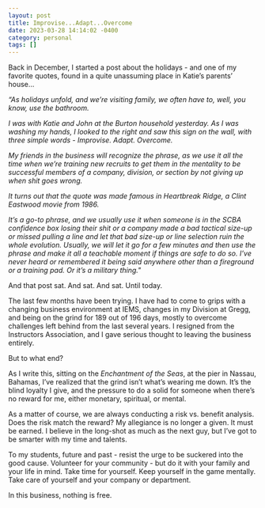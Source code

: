 ```yaml
---
layout: post
title: Improvise...Adapt...Overcome
date: 2023-03-28 14:14:02 -0400
category: personal 
tags: []
---
```


Back in December, I started a post about the holidays - and one of my favorite quotes, found in a quite unassuming place in Katie’s parents’ house…

_“As holidays unfold, and we’re visiting family, we often have to, well, you know, use the bathroom._

_I was with Katie and John at the Burton household yesterday. As I was washing my hands, I looked to the right and saw this sign on the wall, with three simple words - Improvise. Adapt. Overcome._

_My friends in the business will recognize the phrase, as we use it all the time when we’re training new recruits to get them in the mentality to be successful members of a company, division, or section by not giving up when shit goes wrong._  

_It turns out that the quote was made famous in Heartbreak Ridge, a Clint Eastwood movie from 1986._

_It’s a go-to phrase, and we usually use it when someone is in the SCBA confidence box losing their shit or a company made a bad tactical size-up or missed pulling a line and let that bad size-up or line selection ruin the whole evolution.  Usually, we will let it go for a few minutes and then use the phrase and make it all a teachable moment if things are safe to do so.  I’ve never heard or remembered it being said anywhere other than a fireground or a training pad.  Or it’s a military thing."_

And that post sat. And sat. And sat. Until today.

The last few months have been trying.  I have had to come to grips with a changing business environment at IEMS, changes in my Division at Gregg, and being on the grind for 189 out of 196 days, mostly to overcome challenges left behind from the last several years.  I resigned from the Instructors Association, and I gave serious thought to leaving the business entirely.

But to what end?

As I write this, sitting on the _Enchantment of the Seas_, at the pier in Nassau, Bahamas, I’ve realized that the grind isn’t what’s wearing me down.  It’s the blind loyalty I give, and the pressure to do a solid for someone when there’s no reward for me, either monetary, spiritual, or mental.

As a matter of course, we are always conducting a risk vs. benefit analysis.  Does the risk match the reward?  My allegiance is no longer a given.  It must be earned.  I believe in the long-shot as much as the next guy, but I’ve got to be smarter with my time and talents.  

To my students, future and past - resist the urge to be suckered into the good cause. Volunteer for your community - but do it with your family and your life in mind.  Take time for yourself.  Keep yourself in the game mentally.  Take care of yourself and your company or department.  

In this business, nothing is free.

